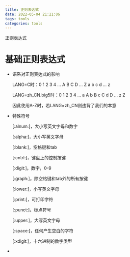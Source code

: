 ```yaml
---
title: 正则表达式
date: 2022-05-04 21:21:06
tags: tools
categories: tools
---
```


正则表达式

<!--more-->

# 基础正则表达式

- 语系对正则表达式的影响

  LANG=C时：0 1 2 3 4 ... A B C D ... Z a b c d ... z

  LANG=zh_CN.big5时：0 1 2 3 4 ... a A b B c C d D ... z Z

  因此使用A-Z时，若LANG=zh_CN则违背了我们的本意

- 特殊符号

  [:alnum:]，大小写英文字母和数字

  [:alpha:]，大小写英文字母

  [:blank:]，空格键和tab

  [:cntrl:]，键盘上的控制按键

  [:digit:]，数字，0-9

  [:graph:]，除空格键和tab外的所有按键

  [:lower:]，小写英文字母

  [:print:]，可打印字符

  [:punct:]，标点符号

  [:upper:]，大写英文字母

  [:space:]，任何产生空白的字符

  [:xdigit:]，十六进制的数字类型

- 
